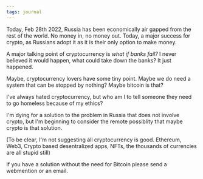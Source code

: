 ```yaml
---
tags: journal
---
```


Today, Feb 28th 2022, Russia has been economically air gapped from the rest of the world. No money in, no money out. Today, a major success for crypto, as Russians adopt it as it is their only option to make money.

A major talking point of cryptocurrency is *what if banks fail?* I never believed it would happen, what could take down the banks? It just happened.

Maybe, cryptocurrency lovers have some tiny point. Maybe we do need a system that can be stopped by nothing? Maybe bitcoin is that?

I've always hated cryptocurrency, but who am I to tell someone they need to go homeless because of my ethics?

I'm dying for a solution to the problem in Russia that does not involve crypto, but I'm beginning to consider the remote possiblity that maybe crypto is that solution.

(To be clear, I'm not suggesting all cryptocurrency is good. Ethereum, Web3, Crypto based desentralized apps, NFTs, the thousands of currencies are all stupid still)

If you have a solution without the need for Bitcoin please send a webmention or an email.